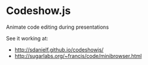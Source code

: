 Codeshow.js
===========

Animate code editing during presentations

See it working at:
* http://sdanielf.github.io/codeshowjs/
* http://sugarlabs.org/~francis/code/minibrowser.html
